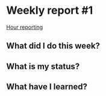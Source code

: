 # Weekly report #1

[Hour reporting](/documentation/hours.md)

## What did I do this week?

## What is my status?

## What have I learned? 